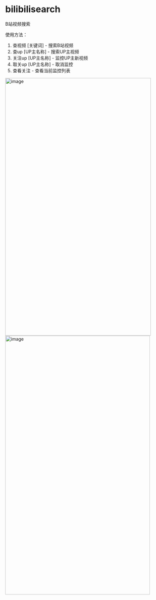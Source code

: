 # bilibilisearch
B站视频搜索

使用方法：
1. 查视频 [关键词] - 搜索B站视频
2. 查up [UP主名称] - 搜索UP主视频
3. 关注up [UP主名称] - 监控UP主新视频
4. 取关up [UP主名称] - 取消监控
5. 查看关注 - 查看当前监控列表

<img width="461" height="817" alt="image" src="https://github.com/user-attachments/assets/8592cba2-7b45-43f6-b637-c3d277aa9b81" />
<img width="458" height="821" alt="image" src="https://github.com/user-attachments/assets/b19dbf50-f50e-4124-837d-67f2425934fe" />
